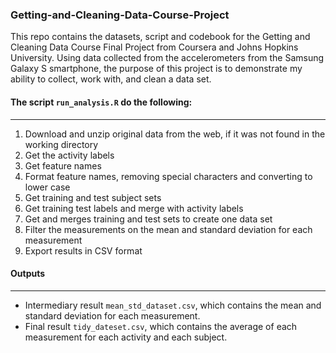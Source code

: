### Getting-and-Cleaning-Data-Course-Project
This repo contains the datasets, script and codebook for the Getting and Cleaning Data Course Final Project from Coursera and Johns Hopkins University. 
Using data collected from the accelerometers from the Samsung Galaxy S smartphone, the purpose of this project is to demonstrate my ability to collect, work with, and clean a data set.

#### The script `run_analysis.R` do the following:
---
1. Download and unzip original data from the web, if it was not found in the working directory
2. Get the activity labels
3. Get feature names 
4. Format feature names, removing special characters and converting to lower case
5. Get training and test subject sets
6. Get training test labels and merge with activity labels 
7. Get and merges training and test sets to create one data set
8. Filter the measurements on the mean and standard deviation for each measurement
9. Export results in CSV format

#### Outputs
---
* Intermediary result `mean_std_dataset.csv`, which contains the mean and standard deviation for each measurement.
* Final result `tidy_dateset.csv`, which contains the average of each measurement for each activity and each subject.
